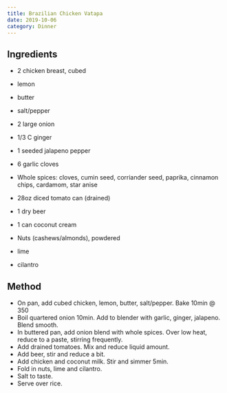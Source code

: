 ```yaml
---
title: Brazilian Chicken Vatapa
date: 2019-10-06
category: Dinner
---
```


## Ingredients

- 2 chicken breast, cubed
- lemon
- butter
- salt/pepper

- 2 large onion
- 1/3 C ginger
- 1 seeded jalapeno pepper
- 6 garlic cloves

- Whole spices: cloves, cumin seed, corriander seed, paprika, cinnamon chips, cardamom, star anise

- 28oz diced tomato can (drained)

- 1 dry beer
- 1 can coconut cream
- Nuts (cashews/almonds), powdered
- lime
- cilantro

## Method

- On pan, add cubed chicken, lemon, butter, salt/pepper. Bake 10min @ 350
- Boil quartered onion 10min. Add to blender with garlic, ginger, jalapeno. Blend smooth.
- In buttered pan, add onion blend with whole spices. Over low heat, reduce to a paste, stirring frequently.
- Add drained tomatoes. Mix and reduce liquid amount.
- Add beer, stir and reduce a bit.
- Add chicken and coconut milk. Stir and simmer 5min.
- Fold in nuts, lime and cilantro.
- Salt to taste. 
- Serve over rice.


